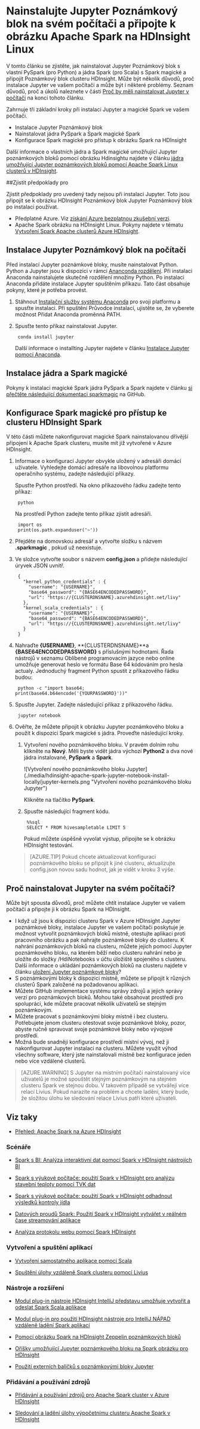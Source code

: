 <properties 
    pageTitle="Nainstalujte Jupyter Poznámkový blok na svém počítači a připojte ji k obrázku HDInsight Spark | Microsoft Azure" 
    description="Informace o tom, jak nainstalovat Jupyter místně na vašem počítači a připojte ji k Apache Spark clusteru v Azure HDInsight." 
    services="hdinsight" 
    documentationCenter="" 
    authors="nitinme" 
    manager="jhubbard" 
    editor="cgronlun"
    tags="azure-portal"/>

<tags 
    ms.service="hdinsight" 
    ms.workload="big-data" 
    ms.tgt_pltfrm="na" 
    ms.devlang="na" 
    ms.topic="article" 
    ms.date="09/26/2016" 
    ms.author="nitinme"/>


# <a name="install-jupyter-notebook-on-your-computer-and-connect-to-apache-spark-cluster-on-hdinsight-linux"></a>Nainstalujte Jupyter Poznámkový blok na svém počítači a připojte k obrázku Apache Spark na HDInsight Linux

V tomto článku se zjistěte, jak nainstalovat Jupyter Poznámkový blok s vlastní PySpark (pro Python) a jádra Spark (pro Scala) s Spark magické a připojit Poznámkový blok clusteru HDInsight. Může být několik důvodů, proč instalace Jupyter ve vašem počítači a může být i některé problémy. Seznam důvodů, proč a úkolů naleznete v části [Proč by měli nainstalovat Jupyter v počítači](#why-should-i-install-jupyter-on-my-computer) na konci tohoto článku.

Zahrnuje tři základní kroky při instalaci Jupyter a magické Spark ve vašem počítači.

* Instalace Jupyter Poznámkový blok
* Nainstalovat jádra PySpark a Spark magické Spark
* Konfigurace Spark magické pro přístup k obrázku Spark na HDInsight

Další informace o vlastních jádra a Spark magické umožňující Jupyter poznámkových bloků pomocí obrázku Hdinsightu najdete v článku [jádra umožňující Jupyter poznámkových bloků pomocí Apache Spark Linux clusterů v HDInsight](hdinsight-apache-spark-jupyter-notebook-kernels.md).

##<a name="prerequisites"></a>Zjistit předpoklady pro

Zjistit předpoklady pro uvedený tady nejsou při instalaci Jupyter. Toto jsou připojit se k obrázku HDInsight Poznámkový blok Jupyter Poznámkový blok po instalaci používat.

- Předplatné Azure. Viz [získání Azure bezplatnou zkušební verzi](https://azure.microsoft.com/documentation/videos/get-azure-free-trial-for-testing-hadoop-in-hdinsight/).
- Apache Spark obrázku na HDInsight Linux. Pokyny najdete v tématu [Vytvoření Spark Apache clusterů Azure HDInsight](hdinsight-apache-spark-jupyter-spark-sql.md).

## <a name="install-jupyter-notebook-on-your-computer"></a>Instalace Jupyter Poznámkový blok na počítači

Před instalací Jupyter poznámkové bloky, musíte nainstalovat Python. Python a Jupyter jsou k dispozici v rámci [Ananconda rozdělení](https://www.continuum.io/downloads). Při instalaci Anaconda nainstalujete skutečně rozdělení množiny Python. Po instalaci Anaconda přidáte instalace Jupyter spuštěním příkazu. Tato část obsahuje pokyny, které je potřeba provést.

1. Stáhnout [Instalační služby systému Anaconda](https://www.continuum.io/downloads) pro svoji platformu a spusťte instalaci. Při spuštění Průvodce instalací, ujistěte se, že vyberete možnost Přidat Anaconda proměnná PATH.

2. Spusťte tento příkaz nainstalovat Jupyter.

        conda install jupyter

    Další informace o installting Jupyter najdete v článku [Instalace Jupyter pomocí Anaconda](http://jupyter.readthedocs.io/en/latest/install.html).

## <a name="install-the-kernels-and-spark-magic"></a>Instalace jádra a Spark magické

Pokyny k instalaci magické Spark jádra PySpark a Spark najdete v článku [si přečtěte následující dokumentaci sparkmagic](https://github.com/jupyter-incubator/sparkmagic#installation) na GitHub.

## <a name="configure-spark-magic-to-access-the-hdinsight-spark-cluster"></a>Konfigurace Spark magické pro přístup ke clusteru HDInsight Spark

V této části můžete nakonfigurovat magické Spark nainstalovanou dřívější připojení k Apache Spark clusteru, musíte mít již vytvořené v Azure HDInsight.

1. Informace o konfiguraci Jupyter obvykle uložený v adresáři domácí uživatele. Vyhledejte domácí adresáře na libovolnou platformu operačního systému, zadejte následující příkazy.

    Spusťte Python prostředí. Na okno příkazového řádku zadejte tento příkaz:

        python

    Na prostředí Python zadejte tento příkaz zjistit adresáři.

        import os
        print(os.path.expanduser('~'))

2. Přejděte na domovskou adresář a vytvořte složku s názvem **.sparkmagic** , pokud už neexistuje.

3. Ve složce vytvořte soubor s názvem **config.json** a přidejte následující úryvek JSON uvnitř.

        {
          "kernel_python_credentials" : {
            "username": "{USERNAME}",
            "base64_password": "{BASE64ENCODEDPASSWORD}",
            "url": "https://{CLUSTERDNSNAME}.azurehdinsight.net/livy"
          },
          "kernel_scala_credentials" : {
            "username": "{USERNAME}",
            "base64_password": "{BASE64ENCODEDPASSWORD}",
            "url": "https://{CLUSTERDNSNAME}.azurehdinsight.net/livy"
          }
        }

4. Nahraďte **{USERNAME}**, **{CLUSTERDNSNAME}**a **{BASE64ENCODEDPASSWORD}** s příslušnými hodnotami. Řada nástrojů v seznamu Oblíbené programovacím jazyce nebo online umožňuje generovat heslo ve formátu Base 64 kódováním pro hesla actualy. Jednoduchý fragment Python spustit z příkazového řádku budou:

        python -c "import base64; print(base64.b64encode('{YOURPASSWORD}'))"

5. Spusťte Jupyter. Zadejte následující příkaz z příkazového řádku.

        jupyter notebook

6. Ověřte, že můžete připojit k obrázku Jupyter poznámkového bloku a použít k dispozici Spark magické s jádra. Proveďte následující kroky.

    1. Vytvoření nového poznámkového bloku. V pravém dolním rohu klikněte na **Nový**. Měli byste vidět jádra výchozí **Python2** a dva nové jádra instalované, **PySpark** a **Spark**.

        ![Vytvoření nového poznámkového bloku Jupyter] (./media/hdinsight-apache-spark-jupyter-notebook-install-locally/jupyter-kernels.png "Vytvoření nového poznámkového bloku Jupyter")

    
        Klikněte na tlačítko **PySpark**.


    2. Spusťte následující fragment kódu.

            %%sql
            SELECT * FROM hivesampletable LIMIT 5

        Pokud můžete úspěšně vyvolat výstup, připojíte se k obrázku HDInsight testování.

    >[AZURE.TIP] Pokud chcete aktualizovat konfiguraci poznámkového bloku se připojit k jiné clusteru, aktualizujte config.json novou sadu hodnot, jak je vidět v kroku 3 výše. 

## <a name="why-should-i-install-jupyter-on-my-computer"></a>Proč nainstalovat Jupyter na svém počítači?

Může být spousta důvodů, proč můžete chtít instalace Jupyter ve vašem počítači a připojte ji k obrázku Spark na HDInsight.

* I když už jsou k dispozici clusteru Spark v Azure HDInsight Jupyter poznámkové bloky, instalace Jupyter ve vašem počítači poskytuje je možnost vytvořit poznámkových bloků místně, otestujte aplikaci proti pracovního obrázku a pak nahrajte poznámkové bloky do clusteru. K nahrání poznámkových bloků na clusteru, můžete jejich pomocí Jupyter poznámkového bloku, na kterém běží nebo clusteru nahrání nebo je uložíte do složky /HdiNotebooks v účtu úložiště spojeného s clusteru. Další informace o ukládání poznámkových bloků na clusteru najdete v článku [uložení Jupyter poznámkové bloky](hdinsight-apache-spark-jupyter-notebook-kernels.md#where-are-the-notebooks-stored)?
* S poznámkovými bloky k dispozici místně, můžete se připojit k různých clusterů Spark založené na požadovanou aplikaci.
* Můžete GitHub implementace systému správy zdrojů a jejich správy verzí pro poznámkových bloků. Mohou také obsahovat prostředí pro spolupráci, kde můžete pracovat několik uživatelů se stejným poznámkovým.
* Můžete pracovat s poznámkovými bloky místně i bez clusteru. Potřebujete jenom clusteru otestovat svoje poznámkové bloky, pozor, abyste ručně spravovat svoje poznámkové bloky nebo vývojové prostředí.
* Možná bude snadněji konfigurace prostředí místní vývoj, než ji nakonfigurovat Jupyter instalaci na clusteru.  Můžete využít výhod všechny software, který jste nainstalovali místně bez konfigurace jeden nebo více vzdálené clusterů.

>[AZURE.WARNING] S Jupyter na místním počítači nainstalovaný více uživatelů je možné spouštět stejným poznámkovým na stejném clusteru Spark ve stejnou dobu. V takovém případě se vytvářejí více relací Livius. Pokud narazíte na problém a chcete ladění, který bude, že složitou úlohu ke sledování relace Livius patří které uživateli.




## <a name="seealso"></a>Viz taky


* [Přehled: Apache Spark na Azure HDInsight](hdinsight-apache-spark-overview.md)

### <a name="scenarios"></a>Scénáře

* [Spark s BI: Analýza interaktivní dat pomocí Spark v HDInsight nástrojích BI](hdinsight-apache-spark-use-bi-tools.md)

* [Spark s výukové počítače: použití Spark v HDInsight pro analýzu stavební teploty pomocí TVK dat](hdinsight-apache-spark-ipython-notebook-machine-learning.md)

* [Spark s výukové počítače: použití Spark v HDInsight odhadnout výsledků kontroly jídla](hdinsight-apache-spark-machine-learning-mllib-ipython.md)

* [Datových proudů Spark: Použití Spark v HDInsight vytvářet v reálném čase streamování aplikace](hdinsight-apache-spark-eventhub-streaming.md)

* [Analýza protokolu webu pomocí Spark HDInsight](hdinsight-apache-spark-custom-library-website-log-analysis.md)

### <a name="create-and-run-applications"></a>Vytvoření a spuštění aplikací

* [Vytvoření samostatného aplikace pomocí Scala](hdinsight-apache-spark-create-standalone-application.md)

* [Spuštění úlohy vzdáleně Spark clusteru pomocí Livius](hdinsight-apache-spark-livy-rest-interface.md)

### <a name="tools-and-extensions"></a>Nástroje a rozšíření

* [Modul plug-in nástroje HDInsight IntelliJ představu umožňuje vytvořit a odeslat Spark Scala aplikace](hdinsight-apache-spark-intellij-tool-plugin.md)

* [Modul plug-in pro použití HDInsight nástroje pro IntelliJ NÁPAD vzdáleně ladění Spark aplikací](hdinsight-apache-spark-intellij-tool-plugin-debug-jobs-remotely.md)

* [Pomocí obrázku Spark na HDInsight Zeppelin poznámkových bloků](hdinsight-apache-spark-use-zeppelin-notebook.md)

* [Oříšky umožňující Jupyter poznámkového bloku na Spark obrázku pro HDInsight](hdinsight-apache-spark-jupyter-notebook-kernels.md)

* [Použití externích balíčků s poznámkovými bloky Jupyter](hdinsight-apache-spark-jupyter-notebook-use-external-packages.md)

### <a name="manage-resources"></a>Přidávání a používání zdrojů

* [Přidávání a používání zdrojů pro Apache Spark cluster v Azure HDInsight](hdinsight-apache-spark-resource-manager.md)

* [Sledování a ladění úlohy výpočetnímu clusteru Apache Spark v HDInsight](hdinsight-apache-spark-job-debugging.md)
